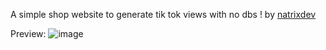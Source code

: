 A simple shop website to generate tik tok views with no dbs ! by [natrixdev](https://github.com/natrixdev)

Preview: 
![image](https://user-images.githubusercontent.com/88579983/158033950-5e74a5d8-9891-4644-a5e8-38aa0215b168.png)

